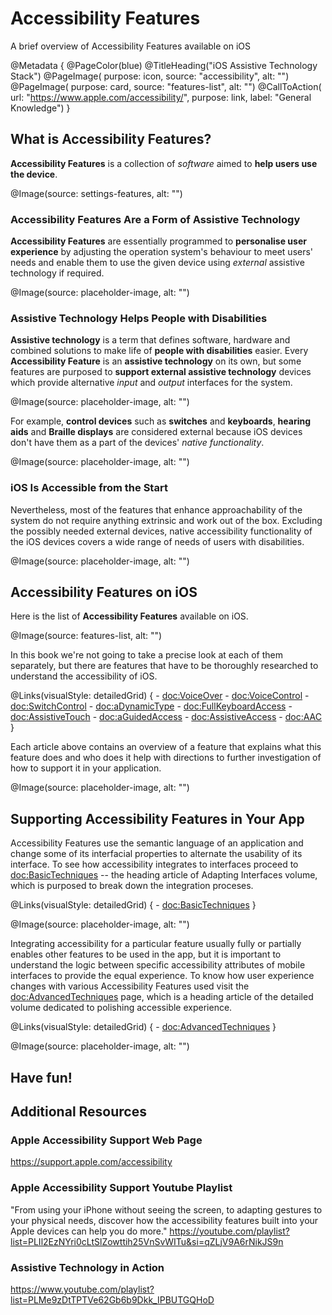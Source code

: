 # Accessibility Features

A brief overview of Accessibility Features available on iOS

@Metadata {
    @PageColor(blue)
    @TitleHeading("iOS Assistive Technology Stack")
    @PageImage(
               purpose: icon, 
               source: "accessibility", 
               alt: "")
    @PageImage(
               purpose: card, 
               source: "features-list", 
               alt: "")
    @CallToAction(
                url: "https://www.apple.com/accessibility/",
                purpose: link, 
                label: "General Knowledge")
}

## What is Accessibility Features?
**Accessibility Features** is a collection of *software* aimed to **help users use the device**. 

@Image(source: settings-features, alt: "")


### Accessibility Features Are a Form of Assistive Technology
**Accessibility Features** are essentially programmed to **personalise user experience** by adjusting the operation system's behaviour to meet users' needs and enable them to use the given device using *external* assistive technology if required. 

@Image(source: placeholder-image, alt: "")


### Assistive Technology Helps People with Disabilities
**Assistive technology** is a term that defines software, hardware and combined solutions to make life of **people with disabilities** easier. Every **Accessibility Feature** is an **assistive technology** on its own, but some features are purposed to **support external assistive technology** devices which provide alternative *input* and *output* interfaces for the system. 

@Image(source: placeholder-image, alt: "")

For example, **control devices** such as **switches** and **keyboards**, **hearing aids** and **Braille displays** are considered external because iOS devices don't have them as a part of the devices' *native functionality*. 

@Image(source: placeholder-image, alt: "")

### iOS Is Accessible from the Start
Nevertheless, most of the features that enhance approachability of the system do not require anything extrinsic and work out of the box. Excluding the possibly needed external devices, native accessibility functionality of the iOS devices covers a wide range of needs of users with disabilities.  

@Image(source: placeholder-image, alt: "")

## Accessibility Features on iOS
Here is the list of **Accessibility Features** available on iOS. 

@Image(source: features-list, alt: "")


In this book we're not going to take a precise look at each of them separately, but there are features that have to be thoroughly researched to understand the accessibility of iOS. 

@Links(visualStyle: detailedGrid) {
    - <doc:VoiceOver>
    - <doc:VoiceControl>
    - <doc:SwitchControl>
    - <doc:aDynamicType>
    - <doc:FullKeyboardAccess>
    - <doc:AssistiveTouch>
    - <doc:aGuidedAccess>
    - <doc:AssistiveAccess>
    - <doc:AAC>
}

Each article above contains an overview of a feature that explains what this feature does and who does it help with directions to further investigation of how to support it in your application. 

@Image(source: placeholder-image, alt: "")

## Supporting Accessibility Features in Your App

Accessibility Features use the semantic language of an application and change some of its interfacial properties to alternate the usability of its interface. To see how accessibility integrates to interfaces proceed to <doc:BasicTechniques> -- the heading article of Adapting Interfaces volume, which is purposed to break down the integration proceses.

@Links(visualStyle: detailedGrid) {
    - <doc:BasicTechniques>
}

@Image(source: placeholder-image, alt: "")

Integrating accessibility for a particular feature usually fully or partially enables other features to be used in the app, but it is important to understand the logic between specific accessibility attributes of mobile interfaces to provide the equal experience. To know how user experience changes with various Accessibility Features used visit the <doc:AdvancedTechniques> page, which is a heading article of the detailed volume dedicated to polishing accessible experience.

@Links(visualStyle: detailedGrid) {
    - <doc:AdvancedTechniques>
}

@Image(source: placeholder-image, alt: "")

## Have fun!

## Additional Resources 

### Apple Accessibility Support Web Page
https://support.apple.com/accessibility

### Apple Accessibility Support Youtube Playlist
"From using your iPhone without seeing the screen, to adapting gestures to your physical needs, discover how the accessibility features built into your Apple devices can help you do more."
https://youtube.com/playlist?list=PLIl2EzNYri0cLtSlZowttih25VnSvWITu&si=qZLjV9A6rNikJS9n

### Assistive Technology in Action
https://www.youtube.com/playlist?list=PLMe9zDtTPTVe62Gb6b9Dkk_IPBUTGQHoD


